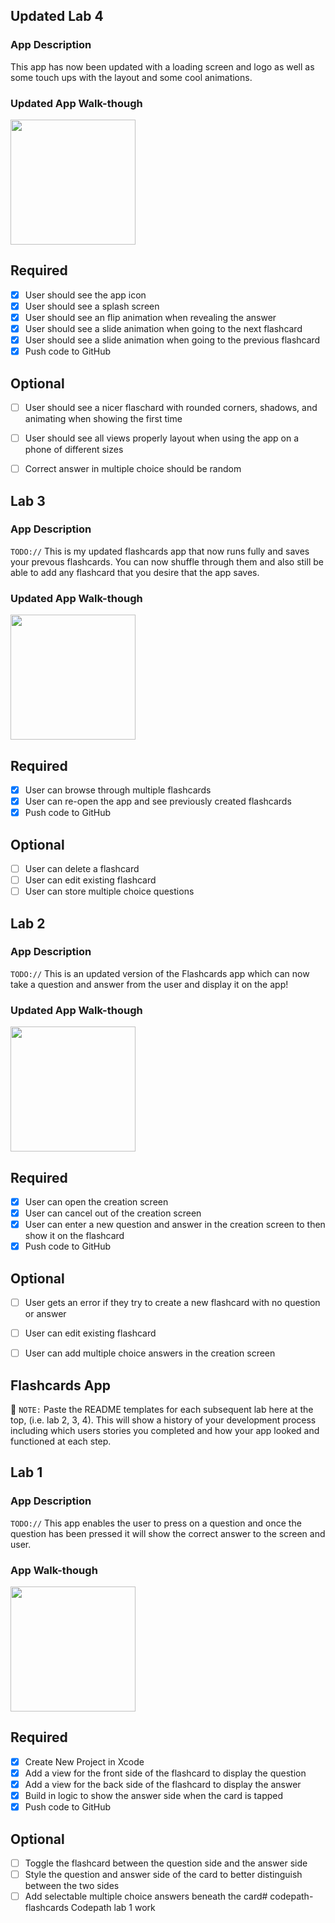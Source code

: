 ## Updated Lab 4

### App Description
 This app has now been updated with a loading screen and logo as well as some touch ups with the layout and some cool animations.

### Updated App Walk-though

<img src="http://g.recordit.co/3ESOgOI9CT.gif" width=200><br>


## Required
- [x] User should see the app icon 
- [x] User should see a splash screen
- [x] User should see an flip animation when revealing the answer
- [x] User should see a slide animation when going to the next flashcard
- [x] User should see a slide animation when going to the previous flashcard
- [x] Push code to GitHub

## Optional
- [ ] User should see a nicer flaschard with rounded corners, shadows, and animating when showing the first time
- [ ] User should see all views properly layout when using the app on a phone of different sizes
- [ ] Correct answer in multiple choice should be random


## Lab 3

### App Description
`TODO://` This is my updated flashcards app that now runs fully and saves your prevous flashcards. You can now shuffle through them and also still be able to add any flashcard that you desire that the app saves. 

### Updated App Walk-though

<img src="http://g.recordit.co/UFqIG0ggXw.gif" width=200><br>

## Required
- [x] User can browse through multiple flashcards
- [x] User can re-open the app and see previously created flashcards
- [x] Push code to GitHub
## Optional
- [ ] User can delete a flashcard
- [ ] User can edit existing flashcard
- [ ] User can store multiple choice questions

## Lab 2

### App Description
`TODO://` This is an updated version of the Flashcards app which can now take a question and answer from the user and display it on the app!

### Updated App Walk-though

<img src="http://g.recordit.co/CnxUSe2ZrN.gif" width=200><br>

## Required
- [x] User can open the creation screen
- [x] User can cancel out of the creation screen
- [x] User can enter a new question and answer in the creation screen to then show it on the flashcard
- [x] Push code to GitHub
## Optional
- [ ] User gets an error if they try to create a new flashcard with no question or answer
- [ ] User can edit existing flashcard
- [ ] User can add multiple choice answers in the creation screen



## Flashcards App

📝 `NOTE:` Paste the README templates for each subsequent lab here at the top, (i.e. lab 2, 3, 4). This will show a history of your development process including which users stories you completed and how your app looked and functioned at each step.

## Lab 1

### App Description
`TODO://` This app enables the user to press on a question and once the question has been pressed it will show the correct answer to the screen and user. 

### App Walk-though

<img src="http://g.recordit.co/LgqoeqVuXX.gif" width=200><br>

## Required
- [x] Create New Project in Xcode
- [x] Add a view for the front side of the flashcard to display the question
- [x] Add a view for the back side of the flashcard to display the answer
- [x] Build in logic to show the answer side when the card is tapped
- [x] Push code to GitHub
## Optional
- [ ] Toggle the flashcard between the question side and the answer side
- [ ] Style the question and answer side of the card to better distinguish between the two sides
- [ ] Add selectable multiple choice answers beneath the card# codepath-flashcards
Codepath lab 1 work
